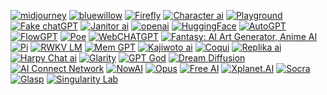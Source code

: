 [![midjourney](https://invidget.switchblade.xyz/midjourney)](https://discord.gg/midjourney)
[![bluewillow](https://invidget.switchblade.xyz/bluewillow)](https://discord.gg/bluewillow)
[![Firefly](https://invidget.switchblade.xyz/YJE3z8bK)](https://discord.gg/YJE3z8bK)
[![Character ai](https://invidget.switchblade.xyz/characterai)](https://discord.gg/characterai)
[![Playground](https://invidget.switchblade.xyz/63XZsH2Y)](https://discord.gg/63XZsH2Y)
[![Fake chatGPT](https://invidget.switchblade.xyz/b4YaeTsa)](https://discord.gg/b4YaeTsa)
[![Janitor ai](https://invidget.switchblade.xyz/janitorai)](https://discord.gg/janitorai)
[![openai](https://invidget.switchblade.xyz/openai)](https://discord.gg/openai)
[![HuggingFace](https://invidget.switchblade.xyz/hugging-face-879548962464493619)](https://discord.gg/hugging-face-879548962464493619)
[![AutoGPT](https://invidget.switchblade.xyz/autogpt)](https://discord.gg/autogpt)
[![FlowGPT](https://invidget.switchblade.xyz/flowgpt)](https://discord.gg/flowgpt)
[![Poe](https://invidget.switchblade.xyz/8Jq45eBH)](https://discord.gg/8Jq45eBH)
[![WebCHATGPT](https://invidget.switchblade.xyz/JKpfRTEZ)](https://discord.gg/JKpfRTEZ)
[![Fantasy: AI Art Generator, Anime AI](https://invidget.switchblade.xyz/jtCJD7S8bU)](https://discord.gg/jtCJD7S8bU)
[![Pi](https://invidget.switchblade.xyz/RUsRK82D)](https://discord.gg/RUsRK82D)
[![RWKV LM](https://invidget.switchblade.xyz/TpzqfSNfc2)](https://discord.gg/TpzqfSNfc2)
[![Mem GPT](https://invidget.switchblade.xyz/8MtgXxP5)](https://discord.gg/8MtgXxP5)
[![Kajiwoto ai](https://invidget.switchblade.xyz/usBPVFg)](https://discord.gg/usBPVFg)
[![Coqui](https://invidget.switchblade.xyz/G5dxVH9Kdp)](https://discord.gg/G5dxVH9Kdp)
[![Replika ai](https://invidget.switchblade.xyz/MzV2Jr9uhD)](https://discord.gg/MzV2Jr9uhD)
[![Harpy Chat ai](https://invidget.switchblade.xyz/EcNSKX4qMQ)](https://discord.gg/EcNSKX4qMQ)
[![Glarity](https://invidget.switchblade.xyz/nxrQzfvX)](https://discord.gg/nxrQzfvX)
[![GPT God](https://invidget.switchblade.xyz/6A6BDm4a)](https://discord.gg/6A6BDm4a)
[![Dream Diffusion](https://invidget.switchblade.xyz/2m7tRQpDja)](https://discord.gg/2m7tRQpDja)
[![AI Connect Network](https://invidget.switchblade.xyz/cMFS5ZZXj8)](https://discord.gg/cMFS5ZZXj8)
[![NowAI](https://invidget.switchblade.xyz/nowai)](https://discord.gg/nowai)
[![Opus](https://invidget.switchblade.xyz/McEyvETc)](https://discord.gg/McEyvETc)
[![Free AI](https://invidget.switchblade.xyz/t9fKYUpjAh)](https://discord.gg/t9fKYUpjAh)
[![Xplanet.AI](https://invidget.switchblade.xyz/PsSUKeURRn)](https://discord.gg/PsSUKeURRn)
[![Socra](https://invidget.switchblade.xyz/PH6pkDD3)](https://discord.gg/PH6pkDD3)
[![Glasp](https://invidget.switchblade.xyz/GRbFsGwTNN)](https://discord.com/invite/GRbFsGwTNN)
[![Singularity Lab](https://invidget.switchblade.xyz/jc4xtF58Ve)](https://discord.gg/jc4xtF58Ve)

